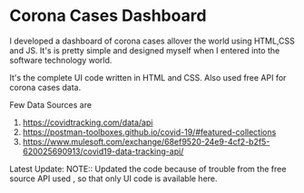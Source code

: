 # Corona Cases Dashboard

I developed a dashboard of corona cases allover the world using HTML,CSS and JS. It's is pretty simple and designed myself when I entered into the software technology world.

It's the complete UI code written in HTML and CSS. Also used free API for corona cases data.

Few Data Sources are 
1. https://covidtracking.com/data/api
2. https://postman-toolboxes.github.io/covid-19/#featured-collections
3. https://www.mulesoft.com/exchange/68ef9520-24e9-4cf2-b2f5-620025690913/covid19-data-tracking-api/

Latest Update:
NOTE:: Updated the code because of trouble from the free source API used , so that only UI code is available here.

